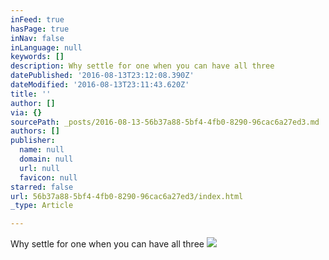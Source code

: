 ```yaml
---
inFeed: true
hasPage: true
inNav: false
inLanguage: null
keywords: []
description: Why settle for one when you can have all three
datePublished: '2016-08-13T23:12:08.390Z'
dateModified: '2016-08-13T23:11:43.620Z'
title: ''
author: []
via: {}
sourcePath: _posts/2016-08-13-56b37a88-5bf4-4fb0-8290-96cac6a27ed3.md
authors: []
publisher:
  name: null
  domain: null
  url: null
  favicon: null
starred: false
url: 56b37a88-5bf4-4fb0-8290-96cac6a27ed3/index.html
_type: Article

---
```

Why settle for one when you can have all three
![](https://the-grid-user-content.s3-us-west-2.amazonaws.com/4578855c-681c-4deb-927e-601f8406e5e2.jpg)